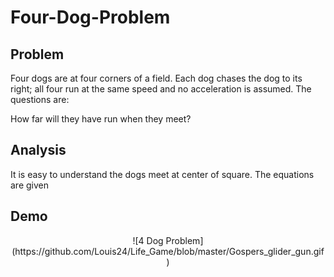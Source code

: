 # Four-Dog-Problem

## Problem
Four dogs are at four corners of a field. Each dog chases the dog to its right; all four run at the same speed and no acceleration is 
assumed. The questions are:

How far will they have run when they meet?

## Analysis
It is easy to understand the dogs meet at center of square. The equations are given

## Demo
<div align=center>
![4 Dog Problem](https://github.com/Louis24/Life_Game/blob/master/Gospers_glider_gun.gif)
</div>
